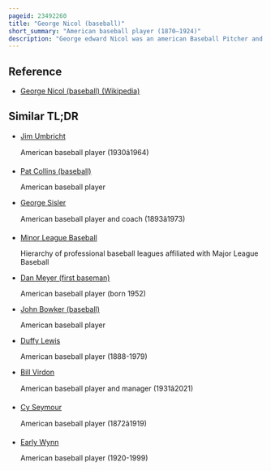 ```yaml
---
pageid: 23492260
title: "George Nicol (baseball)"
short_summary: "American baseball player (1870–1924)"
description: "George edward Nicol was an american Baseball Pitcher and Outfielder who played in major League Baseball for three Seasons. He played for the St. Louis Browns, Chicago Colts, Pittsburgh Pirates, and Louisville Colonels from 1890 to 1894. Possessing the rare combination of batting right-handed and throwing left-handed, he served primarily as a right fielder when he did not pitch."
---
```


## Reference

- [George Nicol (baseball) (Wikipedia)](https://en.wikipedia.org/?curid=23492260)

## Similar TL;DR

- [Jim Umbricht](/tldr/en/jim-umbricht)

  American baseball player (1930â1964)

- [Pat Collins (baseball)](/tldr/en/pat-collins-baseball)

  American baseball player

- [George Sisler](/tldr/en/george-sisler)

  American baseball player and coach (1893â1973)

- [Minor League Baseball](/tldr/en/minor-league-baseball)

  Hierarchy of professional baseball leagues affiliated with Major League Baseball

- [Dan Meyer (first baseman)](/tldr/en/dan-meyer-first-baseman)

  American baseball player (born 1952)

- [John Bowker (baseball)](/tldr/en/john-bowker-baseball)

  American baseball player

- [Duffy Lewis](/tldr/en/duffy-lewis)

  American baseball player (1888-1979)

- [Bill Virdon](/tldr/en/bill-virdon)

  American baseball player and manager (1931â2021)

- [Cy Seymour](/tldr/en/cy-seymour)

  American baseball player (1872â1919)

- [Early Wynn](/tldr/en/early-wynn)

  American baseball player (1920-1999)
